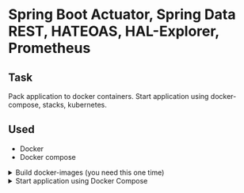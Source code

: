 # Spring Boot Actuator, Spring Data REST, HATEOAS, HAL-Explorer, Prometheus

## Task
Pack application to docker containers. Start application using docker-compose, stacks, kubernetes. 

## Used
- Docker
- Docker compose
    
<details>
  <summary>Build docker-images (you need this one time)</summary>

## Command to build backend docker-image
`docker build -t 32-docker-backend:v1 ./backend`

## Command to build frontend docker-image
`docker build -t 32-docker-frontend:v1 ./frontend`

</details>

<details>
  <summary>Start application using Docker Compose</summary>

## Command to launch
`docker-compose up`

[Application UI](http://localhost)

[HAL-Explorer](http://localhost/api/v2)

</details>